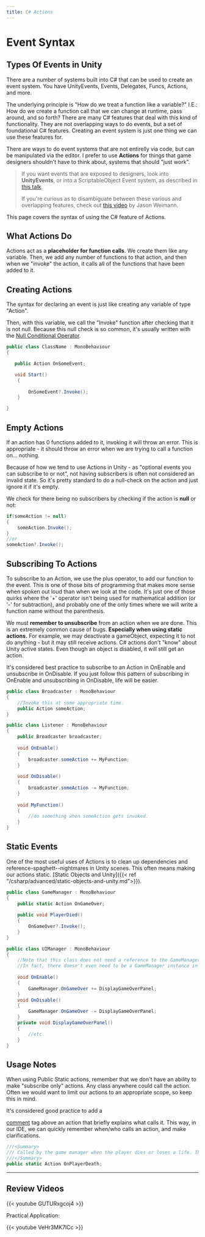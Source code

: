 ```yaml
---
title: C# Actions
---
```

# Event Syntax

## Types Of Events in Unity

There are a number of systems built into C# that can be used to create an event system. You have UnityEvents, Events, Delegates, Funcs, Actions, and more. 

The underlying principle is "How do we treat a function like a variable?" I.E.: How do we create a function call that we can change at runtime, pass around, and so forth? There are many C# features that deal with this kind of functionality. They are not overlapping ways to do events, but a set of foundational C# features. Creating an event system is just one thing we can use these features for.

There are ways to do event systems that are not entirelly via code, but can be manipulated via the editor. I prefer to use **Actions** for things that game designers shouldn't have to think about, systems that should "just work". 

> If you want events that are exposed to designers, look into **UnityEvents**, or into a ScriptableObject Event system, as described in [this talk](https://guidebook.hdyar.com/docs/programming/architecture/data-oriented-design-scriptable-objects/).
>
> If you're curious as to disambiguate between these various and overlapping features, check out [this video](https://www.youtube.com/watch?v=oc3sQamIh-Q) by Jason Weimann.

This page covers the syntax of using the C# feature of Actions.

## What Actions Do

Actions act as a **placeholder for function calls**. We create them like any variable. Then, we add any number of functions to that action, and then when we "invoke" the action, it calls all of the functions that have been added to it.

## Creating Actions

The syntax for declaring an event is just like creating any variable of type "Action".

 Then, with this variable, we call the "Invoke" function after checking that it is not null. Because this null check is so common, it's usually written with the [Null Conditional Operator](https://learn.microsoft.com/en-us/dotnet/csharp/language-reference/operators/member-access-operators#null-conditional-operators--and-). 

```c#
public class ClassName : MonoBehaviour
{

​	public Action OnSomeEvent;

​	void Start()
	{
	
    	OnSomeEvent?.Invoke();
	}

}
```

## Empty Actions

If an action has 0 functions added to it, invoking it will throw an error. This is appropriate - it should throw an error when we are trying to call a function on... nothing.

Because of how we tend to use Actions in Unity - as "optional events you can subscribe to or not", not having subscribers is often not considered an invalid state. So it's pretty standard to do a null-check on the action and just ignore it if it's empty.

We check for there being no subscribers by checking if the action is **null** or not:

```c#
if(someAction != null)
{
	someAction.Invoke();
}
//or
someAction?.Invoke();
```

## Subscribing To Actions

To subscribe to an Action, we use the plus operator, to add our function to the event. This is one of those bits of programming that makes more sense when spoken out loud than when we look at the code. It's just one of those quirks where the '+' operator isn't being used for mathematical addition (or '-' for subtraction), and probably one of the only times where we will write a function name without the parenthesis.

We must **remember to unsubscribe** from an action when we are done. This is an extremely common cause of bugs. **Especially when using static actions.** For example, we may deactivate a gameObject, expecting it to not do anything - but it may still receive actions. C# actions don't "know" about Unity active states. Even though an object is disabled, it will still get an action.

It's considered best practice to subscribe to an Action in OnEnable and unsubscribe in OnDisable. If you just follow this pattern of subscribing in OnEnable and unsubscribing in OnDisable, life will be easier.

```C#
public class Broadcaster : MonoBehaviour
{
    //Invoke this at some appropriate time.
	public Action someAction;
}

public class Listener : MonoBehaviour 
{
    public Broadcaster broadcaster;
    
	void OnEnable()
    {
        broadcaster.someAction += MyFunction;
    }
    
    void OnDisable()
    {
        broadcaster.someAction -= MyFunction;
    }
    
    void MyFunction()
    {
        //do something when someAction gets invoked.
    }
}
```

## Static Events

One of the most useful uses of Actions is to clean up dependencies and reference-spaghett--nightmares in Unity scenes. This often means making our actions static. [Static Objects and Unity]({{< ref "/csharp/advanced/static-objects-and-unity.md">}}).

```c#
public class GameManager : MonoBehaviour
{
	public static Action OnGameOver;
	
	public void PlayerDied()
	{
		OnGameOver?.Invoke();
	}
}

public class UIManager : MonoBehaviour
{
    //Note that this class does not need a reference to the GameManager in the scene.
    //In fact, there doesn't even need to be a GameManager instance in the scene, we can always just subscribe to, and invoke, the public static action.
    
    void OnEnable()
    {
        GameManager.OnGameOver += DisplayGameOverPanel;
    }
    void OnDisable()
    {
        GameManager.OnGameOver -= DisplayGameOverPanel;
    }
    private void DisplayGameOverPanel()
    {
        //etc.
    }
}
```

## Usage Notes

When using Public Static actions, remember that we don't have an ability to make "subscribe only" actions. Any class anywhere could call the action. Often we would want to limit our actions to an appropriate scope, so keep this in mind. 

It's considered good practice to add a <Summary> [comment](https://learn.microsoft.com/en-us/dotnet/csharp/language-reference/xmldoc/) tag above an action that briefly explains what calls it. This way, in our IDE, we can quickly remember when/who calls an action, and make clarifications.

```C#
///<Summary>
/// Called by the game manager when the player dies or loses a life. This event is still called before the gameOver event when the player loses their last life.
///</Summary>
public static Action OnPlayerDeath;
```

---

## Review Videos

{{< youtube GUTURxgcoj4 >}}

Practical Application:

{{< youtube VeHr3MK7lCc >}}

